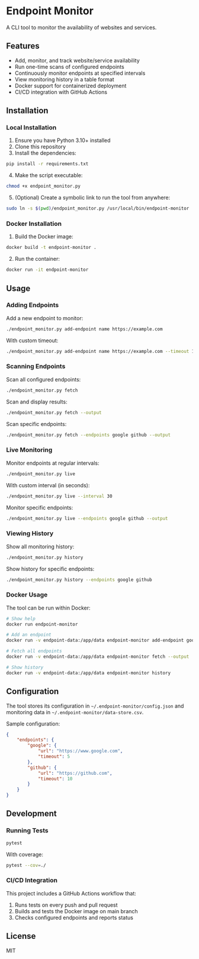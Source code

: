 # Endpoint Monitor

A CLI tool to monitor the availability of websites and services.

## Features

- Add, monitor, and track website/service availability
- Run one-time scans of configured endpoints
- Continuously monitor endpoints at specified intervals
- View monitoring history in a table format
- Docker support for containerized deployment
- CI/CD integration with GitHub Actions

## Installation

### Local Installation

1. Ensure you have Python 3.10+ installed
2. Clone this repository
3. Install the dependencies:

```bash
pip install -r requirements.txt
```

4. Make the script executable:

```bash
chmod +x endpoint_monitor.py
```

5. (Optional) Create a symbolic link to run the tool from anywhere:

```bash
sudo ln -s $(pwd)/endpoint_monitor.py /usr/local/bin/endpoint-monitor
```

### Docker Installation

1. Build the Docker image:

```bash
docker build -t endpoint-monitor .
```

2. Run the container:

```bash
docker run -it endpoint-monitor
```

## Usage

### Adding Endpoints

Add a new endpoint to monitor:

```bash
./endpoint_monitor.py add-endpoint name https://example.com
```

With custom timeout:

```bash
./endpoint_monitor.py add-endpoint name https://example.com --timeout 15
```

### Scanning Endpoints

Scan all configured endpoints:

```bash
./endpoint_monitor.py fetch
```

Scan and display results:

```bash
./endpoint_monitor.py fetch --output
```

Scan specific endpoints:

```bash
./endpoint_monitor.py fetch --endpoints google github --output
```

### Live Monitoring

Monitor endpoints at regular intervals:

```bash
./endpoint_monitor.py live
```

With custom interval (in seconds):

```bash
./endpoint_monitor.py live --interval 30
```

Monitor specific endpoints:

```bash
./endpoint_monitor.py live --endpoints google github --output
```

### Viewing History

Show all monitoring history:

```bash
./endpoint_monitor.py history
```

Show history for specific endpoints:

```bash
./endpoint_monitor.py history --endpoints google github
```

### Docker Usage

The tool can be run within Docker:

```bash
# Show help
docker run endpoint-monitor

# Add an endpoint
docker run -v endpoint-data:/app/data endpoint-monitor add-endpoint google https://google.com

# Fetch all endpoints
docker run -v endpoint-data:/app/data endpoint-monitor fetch --output

# Show history
docker run -v endpoint-data:/app/data endpoint-monitor history
```

## Configuration

The tool stores its configuration in `~/.endpoint-monitor/config.json` and monitoring data in `~/.endpoint-monitor/data-store.csv`.

Sample configuration:

```json
{
    "endpoints": {
        "google": {
            "url": "https://www.google.com",
            "timeout": 5
        },
        "github": {
            "url": "https://github.com",
            "timeout": 10
        }
    }
}
```

## Development

### Running Tests

```bash
pytest
```

With coverage:

```bash
pytest --cov=./
```

### CI/CD Integration

This project includes a GitHub Actions workflow that:

1. Runs tests on every push and pull request
2. Builds and tests the Docker image on main branch
3. Checks configured endpoints and reports status

## License

MIT